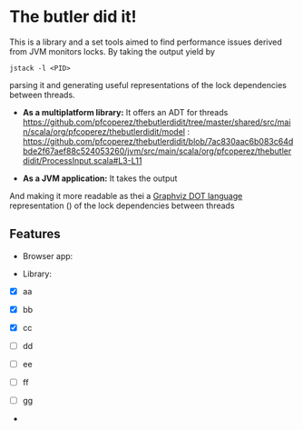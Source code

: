 # The butler did it!



This is a library and a set tools aimed to find performance issues derived from JVM monitors locks. By taking the output yield by

```
jstack -l <PID> 
```

parsing it and generating useful representations of the lock dependencies between threads. 

- **As a multiplatform library:** It offers an ADT for threads https://github.com/pfcoperez/thebutlerdidit/tree/master/shared/src/main/scala/org/pfcoperez/thebutlerdidit/model :
https://github.com/pfcoperez/thebutlerdidit/blob/7ac830aac6b083c64dbde2f67aef88c524053260/jvm/src/main/scala/org/pfcoperez/thebutlerdidit/ProcessInput.scala#L3-L11

- **As a JVM application:** It takes the output 

And making it more readable as thei a [Graphviz DOT language](https://graphviz.org/doc/info/lang.html) representation () of the lock dependencies between threads


## Features

- Browser app:



- Library:

- [x] aa 
- [x] bb
- [x] cc

- [ ] dd
- [ ] ee
- [ ] ff
- [ ] gg

- 